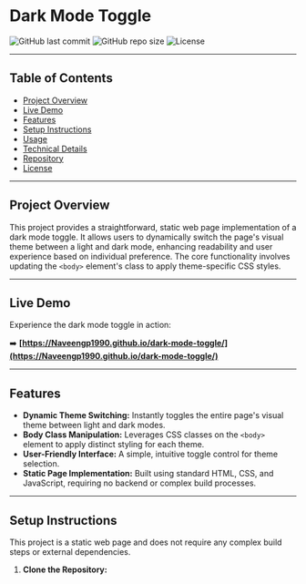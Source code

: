 # Dark Mode Toggle

![GitHub last commit](https://img.shields.io/github/last-commit/Naveengp1990/dark-mode-toggle?style=flat-square)
![GitHub repo size](https://img.shields.io/github/repo-size/Naveengp1990/dark-mode-toggle?style=flat-square)
![License](https://img.shields.io/badge/License-MIT-blue.svg?style=flat-square)

---

## Table of Contents

- [Project Overview](#project-overview)
- [Live Demo](#live-demo)
- [Features](#features)
- [Setup Instructions](#setup-instructions)
- [Usage](#usage)
- [Technical Details](#technical-details)
- [Repository](#repository)
- [License](#license)

---

## Project Overview

This project provides a straightforward, static web page implementation of a dark mode toggle. It allows users to dynamically switch the page's visual theme between a light and dark mode, enhancing readability and user experience based on individual preference. The core functionality involves updating the `<body>` element's class to apply theme-specific CSS styles.

---

## Live Demo

Experience the dark mode toggle in action:

➡️ **[https://Naveengp1990.github.io/dark-mode-toggle/](https://Naveengp1990.github.io/dark-mode-toggle/)**

---

## Features

-   **Dynamic Theme Switching:** Instantly toggles the entire page's visual theme between light and dark modes.
-   **Body Class Manipulation:** Leverages CSS classes on the `<body>` element to apply distinct styling for each theme.
-   **User-Friendly Interface:** A simple, intuitive toggle control for theme selection.
-   **Static Page Implementation:** Built using standard HTML, CSS, and JavaScript, requiring no backend or complex build processes.

---

## Setup Instructions

This project is a static web page and does not require any complex build steps or external dependencies.

1.  **Clone the Repository:**